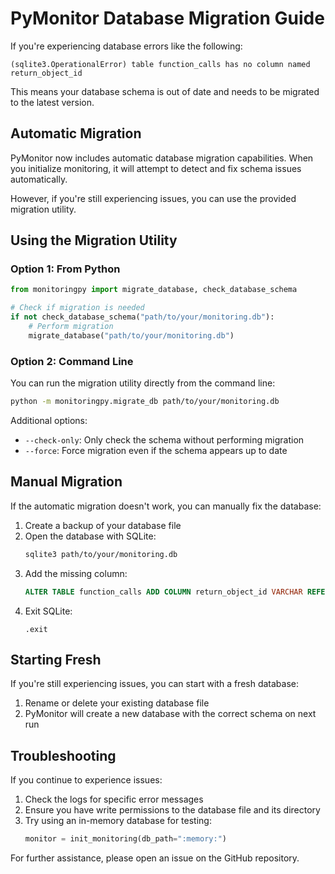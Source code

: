 # PyMonitor Database Migration Guide

If you're experiencing database errors like the following:

```
(sqlite3.OperationalError) table function_calls has no column named return_object_id
```

This means your database schema is out of date and needs to be migrated to the latest version.

## Automatic Migration

PyMonitor now includes automatic database migration capabilities. When you initialize monitoring, it will attempt to detect and fix schema issues automatically.

However, if you're still experiencing issues, you can use the provided migration utility.

## Using the Migration Utility

### Option 1: From Python

```python
from monitoringpy import migrate_database, check_database_schema

# Check if migration is needed
if not check_database_schema("path/to/your/monitoring.db"):
    # Perform migration
    migrate_database("path/to/your/monitoring.db")
```

### Option 2: Command Line

You can run the migration utility directly from the command line:

```bash
python -m monitoringpy.migrate_db path/to/your/monitoring.db
```

Additional options:
- `--check-only`: Only check the schema without performing migration
- `--force`: Force migration even if the schema appears up to date

## Manual Migration

If the automatic migration doesn't work, you can manually fix the database:

1. Create a backup of your database file
2. Open the database with SQLite:
   ```bash
   sqlite3 path/to/your/monitoring.db
   ```
3. Add the missing column:
   ```sql
   ALTER TABLE function_calls ADD COLUMN return_object_id VARCHAR REFERENCES objects(id);
   ```
4. Exit SQLite:
   ```
   .exit
   ```

## Starting Fresh

If you're still experiencing issues, you can start with a fresh database:

1. Rename or delete your existing database file
2. PyMonitor will create a new database with the correct schema on next run

## Troubleshooting

If you continue to experience issues:

1. Check the logs for specific error messages
2. Ensure you have write permissions to the database file and its directory
3. Try using an in-memory database for testing:
   ```python
   monitor = init_monitoring(db_path=":memory:")
   ```

For further assistance, please open an issue on the GitHub repository. 